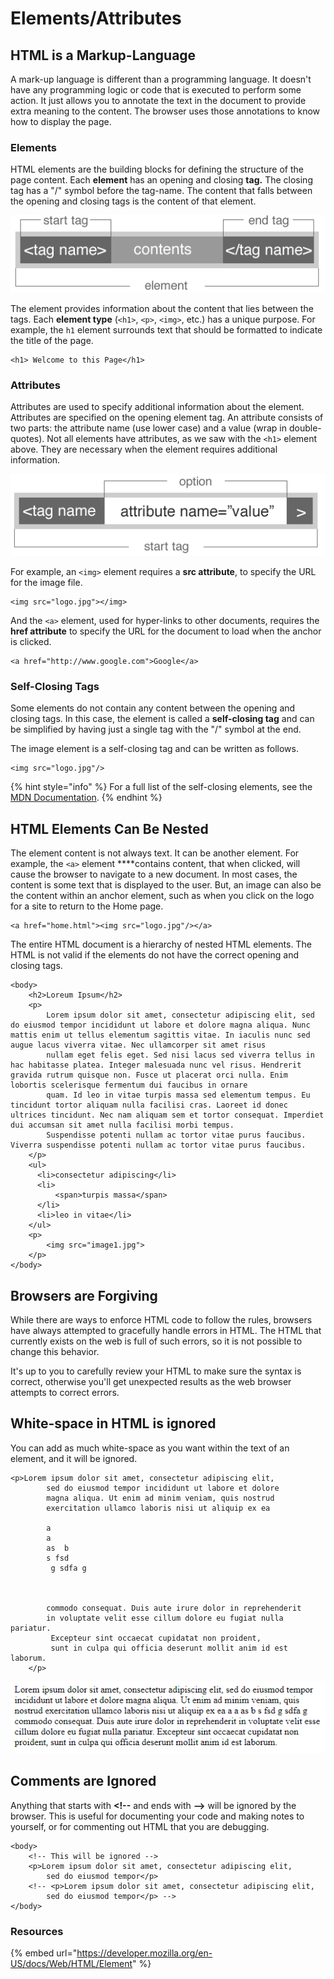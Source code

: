 # Elements/Attributes

## HTML is a Markup-Language

A mark-up language is different than a programming language. It doesn't have any programming logic or code that is executed to perform some action. It just allows you to annotate the text in the document to provide extra meaning to the content. The browser uses those annotations to know how to display the page.

### **Elements**

HTML elements are the building blocks for defining the structure of the page content. Each **element** has an opening and closing **tag.**  The closing tag has a "/" symbol before the tag-name. The content that falls between the opening and closing tags is the content of that element. 

![](../../.gitbook/assets/image%20%2827%29.png)

The element provides information about the content that lies between the tags.  Each **element type** \(`<h1>`, `<p>`, `<img>`, etc.\) has a unique purpose. For example, the `h1` element surrounds text that should be formatted to indicate the title of the page.

```markup
<h1> Welcome to this Page</h1>
```

### **Attributes** 

Attributes are used to specify additional information about the element. Attributes are specified on the opening element tag. An attribute consists of two parts: the attribute name \(use lower case\) and a value \(wrap in double-quotes\). Not all elements have attributes,  as we saw with the `<h1>` element above. They are necessary when the element requires additional information.

![](../../.gitbook/assets/image%20%2848%29.png)

For example, an  `<img>` element requires a **src attribute**, to specify the URL for the image file.

```markup
<img src="logo.jpg"></img>
```

And the `<a>` element, used for hyper-links to other documents, requires the **href attribute** to specify the URL for the document to load when the anchor is clicked.

```markup
<a href="http://www.google.com">Google</a>
```

### Self-Closing Tags

Some elements do not contain any content between the opening and closing tags. In this case, the element is called a **self-closing tag** and can be simplified by having just a single tag with the "/" symbol at the end.

The image element is a self-closing tag and can be written as follows.

```markup
<img src="logo.jpg"/>
```

{% hint style="info" %}
For a full list of the self-closing elements, see the [MDN Documentation](https://developer.mozilla.org/en-US/docs/Glossary/Empty_element).
{% endhint %}

## HTML Elements Can Be Nested

The element content is not always text. It can be another element. For example,  the `<a>` element ****contains content, that when clicked, will cause the browser to navigate to a new document. In most cases, the content is some text that is displayed to the user. But, an image can also be the content within an anchor element, such as when you click on the logo for a site to return to the Home page.

```markup
<a href="home.html"><img src="logo.jpg"/></a>
```

The entire HTML document is a hierarchy of nested HTML elements. The HTML is not valid if the elements do not have the correct opening and closing tags.

```markup
<body>
    <h2>Loreum Ipsum</h2>
    <p>
        Lorem ipsum dolor sit amet, consectetur adipiscing elit, sed do eiusmod tempor incididunt ut labore et dolore magna aliqua. Nunc mattis enim ut tellus elementum sagittis vitae. In iaculis nunc sed augue lacus viverra vitae. Nec ullamcorper sit amet risus
        nullam eget felis eget. Sed nisi lacus sed viverra tellus in hac habitasse platea. Integer malesuada nunc vel risus. Hendrerit gravida rutrum quisque non. Fusce ut placerat orci nulla. Enim lobortis scelerisque fermentum dui faucibus in ornare
        quam. Id leo in vitae turpis massa sed elementum tempus. Eu tincidunt tortor aliquam nulla facilisi cras. Laoreet id donec ultrices tincidunt. Nec nam aliquam sem et tortor consequat. Imperdiet dui accumsan sit amet nulla facilisi morbi tempus.
        Suspendisse potenti nullam ac tortor vitae purus faucibus. Viverra suspendisse potenti nullam ac tortor vitae purus faucibus.
    </p>
    <ul>
      <li>consectetur adipiscing</li>
      <li>
          <span>turpis massa</span>
      </li>
      <li>leo in vitae</li>
    </ul>
    <p>
        <img src="image1.jpg">
    </p>
</body>
```

## Browsers are Forgiving

While there are ways to enforce HTML code to follow the rules, browsers have always attempted to gracefully handle errors in HTML. The HTML that currently exists on the web is full of such errors, so it is not possible to change this behavior.

It's up to you to carefully review your HTML to make sure the syntax is correct, otherwise you'll get unexpected results as the web browser attempts to correct errors.

## White-space in HTML is ignored

You can add as much white-space as you want within the text of an element, and it will be ignored.

```markup
<p>Lorem ipsum dolor sit amet, consectetur adipiscing elit, 
        sed do eiusmod tempor incididunt ut labore et dolore 
        magna aliqua. Ut enim ad minim veniam, quis nostrud 
        exercitation ullamco laboris nisi ut aliquip ex ea 

        a
        a
        as  b
        s fsd
         g sdfa g



        commodo consequat. Duis aute irure dolor in reprehenderit 
        in voluptate velit esse cillum dolore eu fugiat nulla pariatur.
         Excepteur sint occaecat cupidatat non proident, 
         sunt in culpa qui officia deserunt mollit anim id est laborum.
    </p>
```

![](../../.gitbook/assets/image%20%2820%29.png)

## Comments are Ignored

Anything that starts with **&lt;!--** and ends with **--&gt;** will be ignored by the browser. This is useful for documenting your code and making notes to yourself, or for commenting out HTML that you are debugging.

```markup
<body>
    <!-- This will be ignored -->
    <p>Lorem ipsum dolor sit amet, consectetur adipiscing elit, 
        sed do eiusmod tempor</p>
    <!-- <p>Lorem ipsum dolor sit amet, consectetur adipiscing elit, 
        sed do eiusmod tempor</p> -->  
</body>
```

### Resources

{% embed url="https://developer.mozilla.org/en-US/docs/Web/HTML/Element" %}

